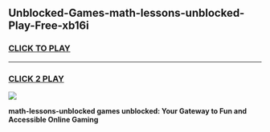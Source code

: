 
## Unblocked-Games-math-lessons-unblocked-Play-Free-xb16i
<h3>
<a href="https://premium76.site?title=math-lessons-unblocked&ref=23A">CLICK TO PLAY</a></h3>
<hr>

<h3>
<a href="https://premium76.site?title=math-lessons-unblocked&ref=23A">CLICK 2 PLAY</a>
  
</h3>

<a href="https://premium76.site?title=math-lessons-unblocked&ref=23A"><img src="https://clearcache.store/games.png"></a>


**math-lessons-unblocked games unblocked: Your Gateway to Fun and Accessible Online Gaming**
